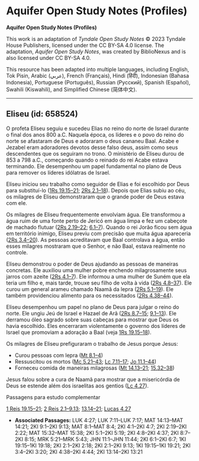 # Aquifer Open Study Notes (Profiles)

**Aquifer Open Study Notes (Profiles)**

This work is an adaptation of *Tyndale Open Study Notes* © 2023 Tyndale House Publishers, licensed under the CC BY\-SA 4\.0 license. The adaptation, *Aquifer Open Study Notes*, was created by BiblioNexus and is also licensed under CC BY\-SA 4\.0\.

This resource has been adapted into multiple languages, including English, Tok Pisin, Arabic (عربي), French (Français), Hindi (हिंदी), Indonesian (Bahasa Indonesia), Portuguese (Português), Russian (Русский), Spanish (Español), Swahili (Kiswahili), and Simplified Chinese (简体中文).



--------------------------------

## Eliseu (id: 658524)

O profeta Eliseu seguiu e sucedeu Elias no reino do norte de Israel durante o final dos anos 800 a.C. Naquela época, os líderes e o povo do reino do norte se afastaram de Deus e adoraram o deus cananeu Baal. Acabe e Jezabel eram adoradores devotos desse falso deus, assim como seus descendentes que os seguiram no trono. O ministério de Eliseu durou de 853 a 798 a.C., começando quando o reinado do rei Acabe estava terminando. Ele desempenhou um papel fundamental no plano de Deus para remover os líderes idólatras de Israel.

Eliseu iniciou seu trabalho como seguidor de Elias e foi escolhido por Deus para substituí\-lo ([1Rs 19\.15–21](https://ref.ly/1Kgs19:15-1Kgs19:21); [2Rs 2\.1–18](https://ref.ly/2Kgs2:1-2Kgs2:18)). Depois que Elias subiu ao céu, os milagres de Eliseu demonstraram que o grande poder de Deus estava com ele.

Os milagres de Eliseu frequentemente envolviam água. Ele transformou a água ruim de uma fonte perto de Jericó em água limpa e fez um cabeçote de machado flutuar ([2Rs 2\.19–22](https://ref.ly/2Kgs2:19-2Kgs2:22); [6\.1–7](https://ref.ly/2Kgs6:1-2Kgs6:7)). Quando o rei Jorão ficou sem água em território inimigo, Eliseu previu com precisão que muita água apareceria ([2Rs 3\.4–20](https://ref.ly/2Kgs3:4-2Kgs3:20)). As pessoas acreditavam que Baal controlava a água, então esses milagres mostraram que o Senhor, e não Baal, estava realmente no controle.

Eliseu demonstrou o poder de Deus ajudando as pessoas de maneiras concretas. Ele auxiliou uma mulher pobre enchendo milagrosamente seus jarros com azeite ([2Rs 4\.1–7](https://ref.ly/2Kgs4:1-2Kgs4:7)). Ele informou a uma mulher de Suném que ela teria um filho e, mais tarde, trouxe seu filho de volta à vida ([2Rs 4\.8–37](https://ref.ly/2Kgs4:8-2Kgs4:37)). Ele curou um general arameu chamado Naamã da lepra ([2Rs 5\.1–19](https://ref.ly/2Kgs5:1-2Kgs5:19)). Ele também providenciou alimento para os necessitados ([2Rs 4\.38–44](https://ref.ly/2Kgs4:38-2Kgs4:44)).

Eliseu desempenhou um papel no plano de Deus para julgar o reino do norte. Ele ungiu Jeú de Israel e Hazael de Arã ([2Rs 8\.7–15](https://ref.ly/2Kgs8:7-2Kgs8:15); [9\.1–13](https://ref.ly/2Kgs9:1-2Kgs9:13)). Ele derramou óleo sagrado sobre suas cabeças para mostrar que Deus os havia escolhido. Eles encerraram violentamente o governo dos líderes de Israel que promoviam a adoração a Baal (veja [1Rs 19\.15–18](https://ref.ly/1Kgs19:15-1Kgs19:18)).

Os milagres de Eliseu prefiguraram o trabalho de Jesus porque Jesus:

* Curou pessoas com lepra ([Mt 8\.1–4](https://ref.ly/Matt8:1-Matt8:4))
* Ressuscitou os mortos ([Mc 5\.21–43](https://ref.ly/Mark5:21-Mark5:43); [Lc 7\.11–17](https://ref.ly/Luke7:11-Luke7:17); [Jo 11\.1–44](https://ref.ly/John11:1-John11:44))
* Forneceu comida de maneiras milagrosas ([Mt 14\.13–21](https://ref.ly/Matt14:13-Matt14:21); [15\.32–38](https://ref.ly/Matt15:32-Matt15:38))

Jesus falou sobre a cura de Naamã para mostrar que a misericórdia de Deus se estende além dos israelitas aos gentios ([Lc 4\.27](https://ref.ly/Luke4:27)).

Passagens para estudo complementar

[1 Reis 19\.15–21](https://ref.ly/1Kgs19:15-1Kgs19:21); [2 Reis 2\.1–9\.13](https://ref.ly/2Kgs2:1-2Kgs9:13); [13\.14–21](https://ref.ly/2Kgs13:14-2Kgs13:21); [Lucas 4\.27](https://ref.ly/Luke4:27)

* **Associated Passages:** LUK 4:27; LUK 7:11–LUK 7:17; MAT 14:13–MAT 14:21; 2KI 9:1–2KI 9:13; MAT 8:1–MAT 8:4; 2KI 4:1–2KI 4:7; 2KI 2:19–2KI 2:22; MAT 15:32–MAT 15:38; 2KI 5:1–2KI 5:19; 2KI 4:8–2KI 4:37; 2KI 8:7–2KI 8:15; MRK 5:21–MRK 5:43; JHN 11:1–JHN 11:44; 2KI 6:1–2KI 6:7; 1KI 19:15–1KI 19:18; 2KI 2:1–2KI 2:18; 2KI 2:1–2KI 9:13; 1KI 19:15–1KI 19:21; 2KI 3:4–2KI 3:20; 2KI 4:38–2KI 4:44; 2KI 13:14–2KI 13:21

